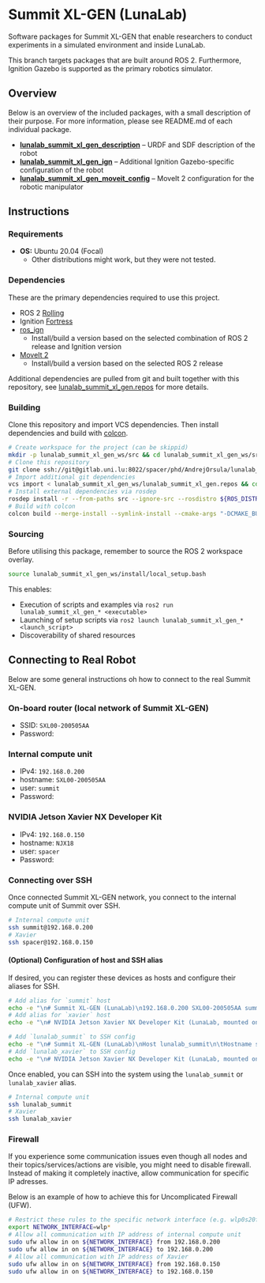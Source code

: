 # Summit XL-GEN (LunaLab)

Software packages for Summit XL-GEN that enable researchers to conduct experiments in a simulated environment and inside LunaLab.

This branch targets packages that are built around ROS 2. Furthermore, Ignition Gazebo is supported as the primary robotics simulator.

## Overview

Below is an overview of the included packages, with a small description of their purpose. For more information, please see README.md of each individual package.

- [**lunalab_summit_xl_gen_description**](./lunalab_summit_xl_gen_description) – URDF and SDF description of the robot
- [**lunalab_summit_xl_gen_ign**](./lunalab_summit_xl_gen_ign) – Additional Ignition Gazebo-specific configuration of the robot
- [**lunalab_summit_xl_gen_moveit_config**](./lunalab_summit_xl_gen_moveit_config) – MoveIt 2 configuration for the robotic manipulator

## Instructions

### Requirements

- **OS:** Ubuntu 20.04 (Focal)
  - Other distributions might work, but they were not tested.

### Dependencies

These are the primary dependencies required to use this project.

- ROS 2 [Rolling](https://docs.ros.org/en/rolling/Installation.html)
- Ignition [Fortress](https://ignitionrobotics.org/docs/fortress)
- [ros_ign](https://github.com/ignitionrobotics/ros_ign/tree/ros2)
  - Install/build a version based on the selected combination of ROS 2 release and Ignition version
- [MoveIt 2](https://moveit.ros.org/install-moveit2/binary)
  - Install/build a version based on the selected ROS 2 release

Additional dependencies are pulled from git and built together with this repository, see [lunalab_summit_xl_gen.repos](lunalab_summit_xl_gen.repos) for more details.

### Building

Clone this repository and import VCS dependencies. Then install dependencies and build with [colcon](https://colcon.readthedocs.io).

```bash
# Create workspace for the project (can be skippid)
mkdir -p lunalab_summit_xl_gen_ws/src && cd lunalab_summit_xl_gen_ws/src
# Clone this repository
git clone ssh://git@gitlab.uni.lu:8022/spacer/phd/AndrejOrsula/lunalab_summit_xl_gen.git
# Import additional git dependencies
vcs import < lunalab_summit_xl_gen_ws/lunalab_summit_xl_gen.repos && cd ..
# Install external dependencies via rosdep
rosdep install -r --from-paths src --ignore-src --rosdistro ${ROS_DISTRO}
# Build with colcon
colcon build --merge-install --symlink-install --cmake-args "-DCMAKE_BUILD_TYPE=Release"
```

### Sourcing

Before utilising this package, remember to source the ROS 2 workspace overlay.

```bash
source lunalab_summit_xl_gen_ws/install/local_setup.bash
```

This enables:

- Execution of scripts and examples via `ros2 run lunalab_summit_xl_gen_* <executable>`
- Launching of setup scripts via `ros2 launch lunalab_summit_xl_gen_* <launch_script>`
- Discoverability of shared resources

## Connecting to Real Robot

Below are some general instructions oh how to connect to the real Summit XL-GEN.

### On-board router (local network of Summit XL-GEN)

- SSID: `SXL00-200505AA`
- Password:

### Internal compute unit

- IPv4: `192.168.0.200`
- hostname: `SXL00-200505AA`
- user: `summit`
- Password:

### NVIDIA Jetson Xavier NX Developer Kit

- IPv4: `192.168.0.150`
- hostname: `NJX18`
- user: `spacer`
- Password:

### Connecting over SSH

Once connected Summit XL-GEN network, you connect to the internal compute unit of Summit over SSH.

```bash
# Internal compute unit
ssh summit@192.168.0.200
# Xavier
ssh spacer@192.168.0.150
```

#### (Optional) Configuration of host and SSH alias

If desired, you can register these devices as hosts and configure their aliases for SSH.

```bash
# Add alias for `summit` host
echo -e "\n# Summit XL-GEN (LunaLab)\n192.168.0.200 SXL00-200505AA summit" | sudo tee -a /etc/hosts
# Add alias for `xavier` host
echo -e "\n# NVIDIA Jetson Xavier NX Developer Kit (LunaLab, mounted on Summit XL-GEN)\n192.168.0.150 NJX18 xavier" | sudo tee -a /etc/hosts
```

```bash
# Add `lunalab_summit` to SSH config
echo -e "\n# Summit XL-GEN (LunaLab)\nHost lunalab_summit\n\tHostname summit\n\tUser summit" | tee -a ${HOME}/.ssh/config
# Add `lunalab_xavier` to SSH config
echo -e "\n# NVIDIA Jetson Xavier NX Developer Kit (LunaLab, mounted on Summit XL-GEN)\nHost lunalab_xavier\n\tHostname xavier\n\tUser spacer" | tee -a ${HOME}/.ssh/config
```

Once enabled, you can SSH into the system using the `lunalab_summit` or `lunalab_xavier` alias.

```bash
# Internal compute unit
ssh lunalab_summit
# Xavier
ssh lunalab_xavier
```

### Firewall

If you experience some communication issues even though all nodes and their topics/services/actions are visible, you might need to disable firewall. Instead of making it completely inactive, allow communication for specific IP adresses.

Below is an example of how to achieve this for Uncomplicated Firewall (UFW).

```bash
# Restrict these rules to the specific network interface (e.g. wlp0s20f3)
export NETWORK_INTERFACE=wlp*
# Allow all communication with IP address of internal compute unit
sudo ufw allow in on ${NETWORK_INTERFACE} from 192.168.0.200
sudo ufw allow in on ${NETWORK_INTERFACE} to 192.168.0.200
# Allow all communication with IP address of Xavier
sudo ufw allow in on ${NETWORK_INTERFACE} from 192.168.0.150
sudo ufw allow in on ${NETWORK_INTERFACE} to 192.168.0.150
```
